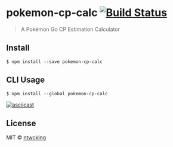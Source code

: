 # pokemon-cp-calc [![Build Status](https://travis-ci.org/ntwcklng/pokemon-cp-calculator.svg?branch=master)](https://travis-ci.org/ntwcklng/pokemon-cp-calculator)

> A Pokémon Go CP Estimation Calculator

## Install

```
$ npm install --save pokemon-cp-calc
```

## CLI Usage

```
$ npm install --global pokemon-cp-calc
```

[![asciicast](https://asciinema.org/a/eecq8lg871jcclgzlctjg44vm.png)](https://asciinema.org/a/eecq8lg871jcclgzlctjg44vm)

## License

MIT © [ntwcklng](https://github.com/ntwcklng/pokemon-cp-calculator)
